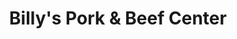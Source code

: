 ---
title: "Billy's Pork & Beef Center"
url: /wallace/billys-pork-und-beef-center/
shop: Metzgerei
---